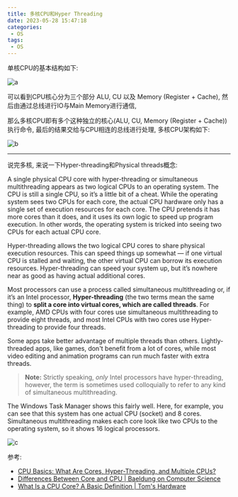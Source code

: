 ```yaml
---
title: 多核CPU和Hyper Threading
date: 2023-05-28 15:47:18
categories:
 - OS
tags:
 - OS
---
```


单核CPU的基本结构如下:

![a](a.png)

可以看到CPU核心分为三个部分 ALU, CU 以及 Memory (Register + Cache), 然后由通过总线进行IO与Main Memory进行通信, 

那么多核CPU即有多个这种独立的核心(ALU, CU, Memory (Register + Cache))执行命令, 最后的结果交给与CPU相连的总线进行处理, 多核CPU架构如下:

![b](b.png)

----

说完多核, 来说一下Hyper-threading和Physical threads概念: 

A single physical CPU core with hyper-threading or simultaneous multithreading appears as two logical CPUs to an operating system. The CPU is still a single CPU, so it’s a little bit of a cheat. While the operating system sees two CPUs for each core, the actual CPU hardware only has a single set of execution resources for each core. The CPU pretends it has more cores than it does, and it uses its own logic to speed up program execution. In other words, the operating system is tricked into seeing two CPUs for each actual CPU core.

Hyper-threading allows the two logical CPU cores to share physical execution resources. This can speed things up somewhat — if one virtual CPU is stalled and waiting, the other virtual CPU can borrow its execution resources. Hyper-threading can speed your system up, but it’s nowhere near as good as having actual additional cores.

Most processors can use a process called simultaneous multithreading or, if it’s an Intel processor, **Hyper-threading** (the two terms mean the same thing) to **split a core into virtual cores, which are called threads**. For example, AMD CPUs with four cores use simultaneous multithreading to provide eight threads, and most Intel CPUs with two cores use Hyper-threading to provide four threads. 

Some apps take better advantage of multiple threads than others. Lightly-threaded apps, like games, don't benefit from a lot of cores, while most video editing and animation programs can run much faster with extra threads.

> **Note:** Strictly speaking, *only* Intel processors have hyper-threading, however, the term is sometimes used colloquially to refer to any kind of simultaneous multithreading. 

The Windows Task Manager shows this fairly well. Here, for example, you can see that this system has one actual CPU (socket) and 8 cores. Simultaneous multithreading makes each core look like two CPUs to the operating system, so it shows 16 logical processors.

![c](c.png)

参考:

- [CPU Basics: What Are Cores, Hyper-Threading, and Multiple CPUs?](https://www.howtogeek.com/194756/cpu-basics-multiple-cpus-cores-and-hyper-threading-explained/)
- [Differences Between Core and CPU | Baeldung on Computer Science](https://www.baeldung.com/cs/core-vs-cpu)
- [What Is a CPU Core? A Basic Definition | Tom's Hardware](https://www.tomshardware.com/news/cpu-core-definition,37658.html)

